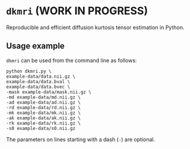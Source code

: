# `dkmri` (WORK IN PROGRESS)

Reproducible and efficient diffusion kurtosis tensor estimation in Python.

## Usage example

`dkmri` can be used from the command line as follows:

```
python dkmri.py \
example-data/data.nii.gz \
example-data/data.bval \
example-data/data.bvec \
-mask example-data/mask.nii.gz \
-md example-data/md.nii.gz \
-ad example-data/ad.nii.gz \
-rd example-data/rd.nii.gz \
-mk example-data/mk.nii.gz \
-ak example-data/ak.nii.gz \
-rk example-data/rk.nii.gz \
-s0 example-data/s0.nii.gz
```

The parameters on lines starting with a dash (`-`) are optional.